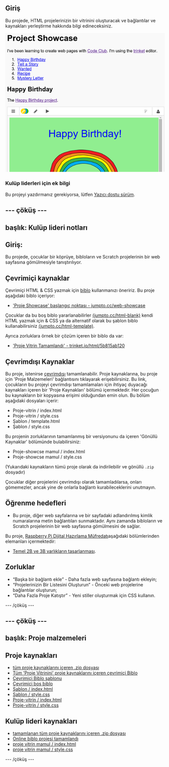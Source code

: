 ## Giriş

Bu projede, HTML projelerinizin bir vitrinini oluşturacak ve bağlantılar ve kaynakları yerleştirme hakkında bilgi edineceksiniz.

![ekran görüntüsü](images/showcase-intro.png)

### Kulüp liderleri için ek bilgi

Bu projeyi yazdırmanız gerekiyorsa, lütfen [Yazıcı dostu sürüm](https://projects.raspberrypi.org/en/projects/project-showcase/print).

## \--- çöküş \---

## başlık: Kulüp lideri notları

## Giriş:

Bu projede, çocuklar bir köprüye, bibloların ve Scratch projelerinin bir web sayfasına gömülmesiyle tanıştırılıyor.

## Çevrimiçi kaynaklar

Çevrimiçi HTML & CSS yazmak için [biblo](https://trinket.io/) kullanmanızı öneririz. Bu proje aşağıdaki biblo içeriyor:

* ['Proje Showcase' başlangıç noktası - jumpto.cc/web-showcase](http://jumpto.cc/web-showcase)

Çocuklar da bu boş biblo yararlanabilirler [(jumpto.cc/html-blank)](http://jumpto.cc/html-blank) kendi HTML yazmak için & CSS ya da alternatif olarak bu şablon biblo kullanabilirsiniz [(jumpto.cc/html-template)](http://jumpto.cc/html-template).

Ayrıca zorluklara örnek bir çözüm içeren bir biblo da var:

* ['Proje Vitrin Tamamlandı' - trinket.io/html/5b815ab120](https://trinket.io/html/5b815ab120)

## Çevrimdışı Kaynaklar

Bu proje, istenirse [çevrimdışı](https://www.codeclubprojects.org/en-GB/resources/webdev-working-offline/) tamamlanabilir. Proje kaynaklarına, bu proje için 'Proje Malzemeleri' bağlantısını tıklayarak erişebilirsiniz. Bu link, çocukların bu projeyi çevrimdışı tamamlamaları için ihtiyaç duyacağı kaynakları içeren bir 'Proje Kaynakları' bölümü içermektedir. Her çocuğun bu kaynakların bir kopyasına erişimi olduğundan emin olun. Bu bölüm aşağıdaki dosyaları içerir:

* Proje-vitrin / index.html
* Proje-vitrin / style.css
* Şablon / template.html
* Şablon / style.css

Bu projenin zorluklarının tamamlanmış bir versiyonunu da içeren 'Gönüllü Kaynaklar' bölümünde bulabilirsiniz:

* Proje-showcse mamul / index.html
* Proje-showcse mamul / style.css

(Yukarıdaki kaynakların tümü proje olarak da indirilebilir ve gönüllü `.zip` dosyadır)

Çocuklar diğer projelerini çevrimdışı olarak tamamladılarsa, onları gömemezler, ancak yine de onlarla bağlantı kurabileceklerini unutmayın.

## Öğrenme hedefleri

* Bu proje, diğer web sayfalarına ve bir sayfadaki adlandırılmış kimlik numaralarına metin bağlantıları sunmaktadır. Aynı zamanda bibloların ve Scratch projelerinin bir web sayfasına gömülmesini de sağlar. 

Bu proje, [Raspberry Pi Dijital Hazırlama Müfredatı](http://rpf.io/curriculum)aşağıdaki bölümlerinden elemanları içermektedir:

* [Temel 2B ve 3B varlıkların tasarlanması](https://www.raspberrypi.org/curriculum/design/creator).

## Zorluklar

* “Başka bir bağlantı ekle” - Daha fazla web sayfasına bağlantı ekleyin;
* “Projelerinizin Bir Listesini Oluşturun” - Önceki web projelerine bağlantılar oluşturun;
* “Daha Fazla Proje Katıştır” - Yeni stiller oluşturmak için CSS kullanın.

\--- /çöküş \---

## \--- çöküş \---

## başlık: Proje malzemeleri

## Proje kaynakları

* [tüm proje kaynaklarını içeren .zip dosyası](resources/showcase-project-resources.zip)
* [Tüm 'Proje Vitrinini' proje kaynaklarını içeren çevrimiçi Biblo](http://jumpto.cc/web-showcase)
* [Çevrimiçi Biblo şablonu](http://jumpto.cc/trinket-template)
* [Çevrimiçi boş biblo](http://jumpto.cc/trinket-blank)
* [Şablon / index.html](resources/template-index.html)
* [Şablon / style.css](resources/template-style.css)
* [Proje-vitrin / index.html](resources/project-showcase-index.html)
* [Proje-vitrin / style.css](resources/project-showcase-style.css)

## Kulüp lideri kaynakları

* [tamamlanan tüm proje kaynaklarını içeren .zip dosyası](resources/showcase-volunteer-resources.zip)
* [Online biblo projesi tamamlandı](https://trinket.io/html/1d4d4c5ce1)
* [proje vitrin mamul / index.html](resources/project-showcase-finished-index.html)
* [proje vitrin mamul / style.css](resources/project-showcase-finished-style.css)

\--- /çöküş \---